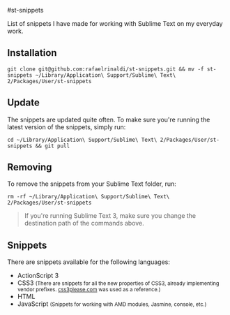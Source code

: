 #st-snippets

List of snippets I have made for working with Sublime Text on my everyday work.

## Installation

	git clone git@github.com:rafaelrinaldi/st-snippets.git && mv -f st-snippets ~/Library/Application\ Support/Sublime\ Text\ 2/Packages/User/st-snippets

## Update
The snippets are updated quite often. To make sure you're running the latest version of the snippets, simply run:

	cd ~/Library/Application\ Support/Sublime\ Text\ 2/Packages/User/st-snippets && git pull
	
## Removing
To remove the snippets from your Sublime Text folder, run:

	rm -rf ~/Library/Application\ Support/Sublime\ Text\ 2/Packages/User/st-snippets

	
>
> If you're running Sublime Text 3, make sure you change the destination path of the commands above.
> 


## Snippets

There are snippets available for the following languages:

* ActionScript 3
* CSS3 <small>(There are snippets for all the new properties of CSS3, already implementing vendor prefixes. [css3please.com](http://css3please.com) was used as a reference.)</small>
* HTML
* JavaScript <small>(Snippets for working with AMD modules, Jasmine, console, etc.)</small>
